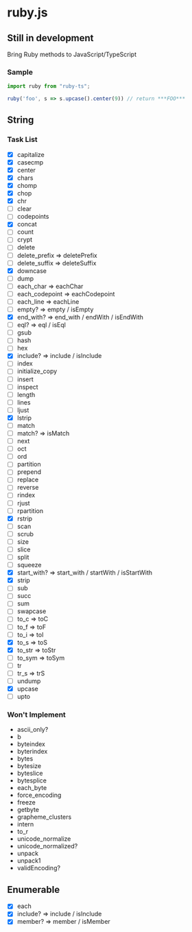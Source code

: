 # ruby.js

## Still in development

Bring Ruby methods to JavaScript/TypeScript

### Sample
```javascript
import ruby from "ruby-ts";

ruby('foo', s => s.upcase().center(9)) // return ***FOO***
```

## String
### Task List
- [x] capitalize
- [x] casecmp
- [x] center
- [x] chars
- [x] chomp
- [x] chop
- [x] chr
- [ ] clear
- [ ] codepoints
- [x] concat
- [ ] count
- [ ] crypt
- [ ] delete
- [ ] delete_prefix => deletePrefix
- [ ] delete_suffix => deleteSuffix
- [x] downcase
- [ ] dump
- [ ] each_char => eachChar
- [ ] each_codepoint => eachCodepoint
- [ ] each_line => eachLine
- [ ] empty? => empty / isEmpty
- [x] end_with? => end_with / endWith / isEndWith
- [ ] eql? => eql / isEql
- [ ] gsub
- [ ] hash
- [ ] hex
- [x] include? => include / isInclude
- [ ] index
- [ ] initialize_copy
- [ ] insert
- [ ] inspect
- [ ] length
- [ ] lines
- [ ] ljust
- [x] lstrip
- [ ] match
- [ ] match? => isMatch
- [ ] next
- [ ] oct
- [ ] ord
- [ ] partition
- [ ] prepend
- [ ] replace
- [ ] reverse
- [ ] rindex
- [ ] rjust
- [ ] rpartition
- [x] rstrip
- [ ] scan
- [ ] scrub
- [ ] size
- [ ] slice
- [ ] split
- [ ] squeeze
- [x] start_with? => start_with / startWith / isStartWith
- [x] strip
- [ ] sub
- [ ] succ
- [ ] sum
- [ ] swapcase
- [ ] to_c => toC
- [ ] to_f => toF
- [ ] to_i => toI
- [x] to_s => toS
- [x] to_str => toStr
- [ ] to_sym => toSym
- [ ] tr
- [ ] tr_s => trS
- [ ] undump
- [x] upcase
- [ ] upto

### Won't Implement
- ascii_only?
- b
- byteindex
- byterindex
- bytes
- bytesize
- byteslice
- bytesplice
- each_byte
- force_encoding
- freeze
- getbyte
- grapheme_clusters
- intern
- to_r
- unicode_normalize
- unicode_normalized?
- unpack
- unpack1
- validEncoding?

## Enumerable
- [x] each
- [x] include? => include / isInclude
- [x] member? => member / isMember